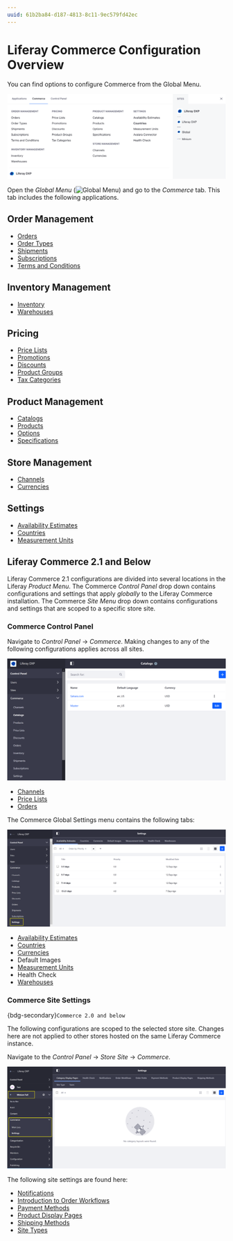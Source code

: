 ```yaml
---
uuid: 61b2ba84-d187-4813-8c11-9ec579fd42ec
---
```

# Liferay Commerce Configuration Overview

You can find options to configure Commerce from the Global Menu.

![Access Commerce via the Global Application menu.](./liferay-commerce-configuration-overview/images/01.png)

Open the *Global Menu* (![Global Menu](../images/icon-applications-menu.png)) and go to the *Commerce* tab. This tab includes the following applications.

## Order Management

* [Orders](../order-management/orders/orders-menu-reference-guide.md)
* [Order Types](../order-management/order-types.md)
* [Shipments](../order-management/shipments/introduction-to-shipments.md)
* [Subscriptions](../order-management/subscriptions/managing-subscriptions.md)
* [Terms and Conditions](../order-management/terms-and-conditions.md)

## Inventory Management

* [Inventory](../inventory-management.md)
* [Warehouses](../inventory-management/warehouse-reference-guide.md)

## Pricing

* [Price Lists](../pricing/creating-a-price-list.md)
* [Promotions](../pricing/promoting-products/introduction-to-promotions.md)
* [Discounts](../pricing/promoting-products/introduction-to-discounts.md)
* [Product Groups](../pricing/promoting-products/introduction-to-product-groups.md)
* [Tax Categories](../pricing/configuring-taxes.md)

## Product Management

* [Catalogs](../product-management/catalogs/creating-a-new-catalog.md)
* [Products](../product-management/creating-and-managing-products/products/products-overview.md)
* [Options](../product-management/creating-and-managing-products/products/using-product-options.md)
* [Specifications](../product-management/creating-and-managing-products/products/specifications.md)

## Store Management

* [Channels](./channels/managing-channels.md)
* [Currencies](./currencies/adding-a-new-currency.md)

## Settings

* [Availability Estimates](../inventory-management/availability-estimates.md)
* [Countries](./configuring-countries-and-regions.md)
* [Measurement Units](./configuring-shipping-methods/measurement-units.md)

## Liferay Commerce 2.1 and Below

Liferay Commerce 2.1 configurations are divided into several locations in the Liferay *Product Menu*. The Commerce *Control Panel* drop down contains configurations and settings that apply *globally* to the Liferay Commerce installation. The Commerce *Site Menu* drop down contains configurations and settings that are scoped to a specific store site.

### Commerce Control Panel

Navigate to *Control Panel* &rarr; *Commerce*. Making changes to any of the following configurations applies across all sites.

![The Commerce global menu contains all the configuration options.](./liferay-commerce-configuration-overview/images/02.png)

* [Channels](./channels/managing-channels.md)
* [Price Lists](../pricing/creating-a-price-list.md)
* [Orders](../order-management/orders/orders-menu-reference-guide.md)

The Commerce Global Settings menu contains the following tabs:

![You can find Settings under the Commerce global menu.](./liferay-commerce-configuration-overview/images/03.png)

* [Availability Estimates](../inventory-management/availability-estimates.md)
* [Countries](./configuring-countries-and-regions.md)
* [Currencies](./currencies/adding-a-new-currency.md)
* Default Images
* [Measurement Units](./configuring-shipping-methods/measurement-units.md)
* Health Check
* [Warehouses](../inventory-management/warehouse-reference-guide.md)

### Commerce Site Settings

{bdg-secondary}`Commerce 2.0 and below`

The following configurations are scoped to the selected store site. Changes here are not applied to other stores hosted on the same Liferay Commerce instance.

Navigate to the *Control Panel* &rarr; *Store Site* &rarr; *Commerce*.

![The settings for the Minium site are available on the left side menu.](./liferay-commerce-configuration-overview/images/04.png)

The following site settings are found here:

* [Notifications](./sending-emails/using-notification-templates.md)
* [Introduction to Order Workflows](../order-management/order-workflows/introduction-to-order-workflows.md)
* [Payment Methods](./configuring-payment-methods.md)
* [Product Display Pages](../creating-store-content/creating-product-display-pages.md)
* [Shipping Methods](./configuring-shipping-methods/shipping-method-reference.md)
* [Site Types](../starting-a-store/sites-and-site-types.md)
